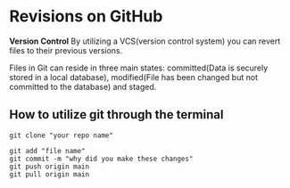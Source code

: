 # Revisions on GitHub

**Version Control**
By utilizing a VCS(version control system) you can revert files to their previous versions.

Files in Git can reside in three main states: committed(Data is securely stored in a local database), modified(File has been changed but not committed to the database) and staged.

## How to utilize git through the terminal

```
git clone "your repo name" 

git add "file name"
git commit -m "why did you make these changes"
git push origin main
git pull origin main
```